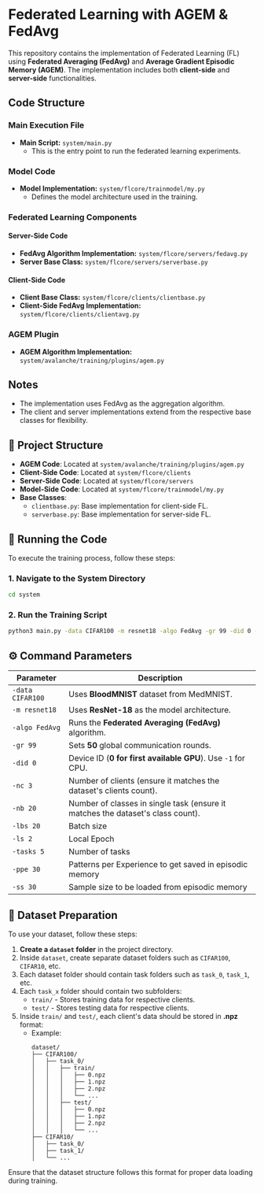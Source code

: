 # Federated Learning with AGEM & FedAvg

This repository contains the implementation of Federated Learning (FL) using **Federated Averaging (FedAvg)** and **Average Gradient Episodic Memory (AGEM)**. The implementation includes both **client-side** and **server-side** functionalities.

## Code Structure

### Main Execution File
- **Main Script:** `system/main.py`  
  - This is the entry point to run the federated learning experiments.

### Model Code
- **Model Implementation:** `system/flcore/trainmodel/my.py`  
  - Defines the model architecture used in the training.

### Federated Learning Components
#### Server-Side Code
- **FedAvg Algorithm Implementation:** `system/flcore/servers/fedavg.py`
- **Server Base Class:** `system/flcore/servers/serverbase.py`

#### Client-Side Code
- **Client Base Class:** `system/flcore/clients/clientbase.py`
- **Client-Side FedAvg Implementation:** `system/flcore/clients/clientavg.py`

### AGEM Plugin
- **AGEM Algorithm Implementation:** `system/avalanche/training/plugins/agem.py`

## Notes
- The implementation uses FedAvg as the aggregation algorithm.
- The client and server implementations extend from the respective base classes for flexibility.

## 📁 **Project Structure**
- **AGEM Code**: Located at `system/avalanche/training/plugins/agem.py`
- **Client-Side Code**: Located at `system/flcore/clients`
- **Server-Side Code**: Located at `system/flcore/servers`
- **Model-Side Code**: Located at `system/flcore/trainmodel/my.py`
- **Base Classes**:
  - `clientbase.py`: Base implementation for client-side FL.
  - `serverbase.py`: Base implementation for server-side FL.

## 🚀 **Running the Code**
To execute the training process, follow these steps:

### **1. Navigate to the System Directory**
```sh
cd system
```

### **2. Run the Training Script**
```sh
python3 main.py -data CIFAR100 -m resnet18 -algo FedAvg -gr 99 -did 0 -nc 3 -nb 20 -lbs 20 -ls 2 -tasks 5 -ppe 30 -ss 30
```

## ⚙ **Command Parameters**
| Parameter | Description |
|-----------|-------------|
| `-data CIFAR100` | Uses **BloodMNIST** dataset from MedMNIST. |
| `-m resnet18` | Uses **ResNet-18** as the model architecture. |
| `-algo FedAvg` | Runs the **Federated Averaging (FedAvg)** algorithm. |
| `-gr 99` | Sets **50** global communication rounds. |
| `-did 0` | Device ID (**0 for first available GPU**). Use `-1` for CPU. |
| `-nc 3` | Number of clients (ensure it matches the dataset's clients count). |
| `-nb 20` | Number of classes in single task (ensure it matches the dataset's class count). |
| `-lbs 20` | Batch size |
| `-ls 2` | Local Epoch |
| `-tasks 5` | Number of tasks |
| `-ppe 30` | Patterns per Experience to get saved in episodic memory  |
| `-ss 30` | Sample size to be loaded from episodic memory |

## 📂 **Dataset Preparation**

To use your dataset, follow these steps:

1. **Create a `dataset` folder** in the project directory.
2. Inside `dataset`, create separate dataset folders such as `CIFAR100`, `CIFAR10`, etc.
3. Each dataset folder should contain task folders such as `task_0`, `task_1`, etc.
4. Each `task_x` folder should contain two subfolders:
   - `train/` - Stores training data for respective clients.
   - `test/` - Stores testing data for respective clients.
5. Inside `train/` and `test/`, each client's data should be stored in **.npz** format:
   - Example:
     ```
     dataset/
     ├── CIFAR100/
     │   ├── task_0/
     │   │   ├── train/
     │   │   │   ├── 0.npz
     │   │   │   ├── 1.npz
     │   │   │   ├── 2.npz
     │   │   │   └── ...
     │   │   ├── test/
     │   │   │   ├── 0.npz
     │   │   │   ├── 1.npz
     │   │   │   ├── 2.npz
     │   │   │   └── ...
     ├── CIFAR10/
     │   ├── task_0/
     │   ├── task_1/
     │   └── ...
     ```

Ensure that the dataset structure follows this format for proper data loading during training.

